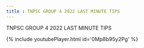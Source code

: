 ```yaml
---
title : TNPSC GROUP 4 2022 LAST MINUTE TIPS
---
```


TNPSC GROUP 4 2022 LAST MINUTE TIPS



{% include youtubePlayer.html id='0Mp8b95y2Pg' %}

